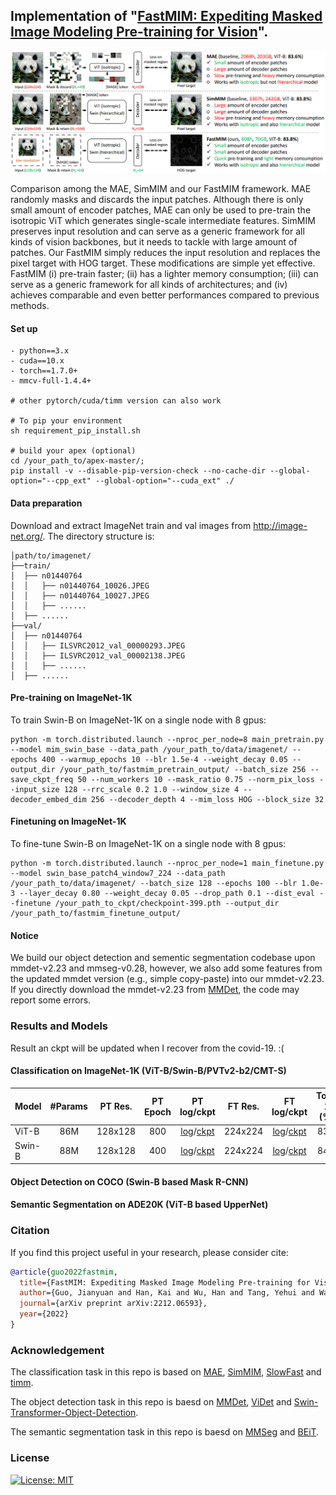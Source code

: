 ## Implementation of  "[FastMIM: Expediting Masked Image Modeling Pre-training for Vision](https://arxiv.org/pdf/2212.06593.pdf)".


<p align="center">
  <img src="figs/fastmim.png" >
</p>
<p align="center">
</p>
Comparison among the MAE, SimMIM and our FastMIM framework. MAE randomly masks and discards the input patches. Although there is only small amount of encoder patches, MAE can only be used to pre-train the isotropic ViT which generates single-scale intermediate features. SimMIM preserves input resolution and can serve as a generic framework for all kinds of vision backbones, but it needs to tackle with large amount of patches. Our FastMIM simply reduces the input resolution and replaces the pixel target with HOG target. These modifications are simple yet effective. FastMIM (i) pre-train faster; (ii) has a lighter memory consumption; (iii) can serve as a generic framework for all kinds of architectures; and (iv) achieves comparable and even better performances compared to previous methods.


#### Set up
```
- python==3.x
- cuda==10.x
- torch==1.7.0+
- mmcv-full-1.4.4+

# other pytorch/cuda/timm version can also work

# To pip your environment
sh requirement_pip_install.sh

# build your apex (optional)
cd /your_path_to/apex-master/;
pip install -v --disable-pip-version-check --no-cache-dir --global-option="--cpp_ext" --global-option="--cuda_ext" ./
```

#### Data preparation

Download and extract ImageNet train and val images from http://image-net.org/.
The directory structure is:

```
│path/to/imagenet/
├──train/
│  ├── n01440764
│  │   ├── n01440764_10026.JPEG
│  │   ├── n01440764_10027.JPEG
│  │   ├── ......
│  ├── ......
├──val/
│  ├── n01440764
│  │   ├── ILSVRC2012_val_00000293.JPEG
│  │   ├── ILSVRC2012_val_00002138.JPEG
│  │   ├── ......
│  ├── ......
```

#### Pre-training on ImageNet-1K
To train Swin-B on ImageNet-1K on a single node with 8 gpus:

```
python -m torch.distributed.launch --nproc_per_node=8 main_pretrain.py --model mim_swin_base --data_path /your_path_to/data/imagenet/ --epochs 400 --warmup_epochs 10 --blr 1.5e-4 --weight_decay 0.05 --output_dir /your_path_to/fastmim_pretrain_output/ --batch_size 256 --save_ckpt_freq 50 --num_workers 10 --mask_ratio 0.75 --norm_pix_loss --input_size 128 --rrc_scale 0.2 1.0 --window_size 4 --decoder_embed_dim 256 --decoder_depth 4 --mim_loss HOG --block_size 32
```

#### Finetuning on ImageNet-1K
To fine-tune Swin-B on ImageNet-1K on a single node with 8 gpus:

```
python -m torch.distributed.launch --nproc_per_node=1 main_finetune.py --model swin_base_patch4_window7_224 --data_path /your_path_to/data/imagenet/ --batch_size 128 --epochs 100 --blr 1.0e-3 --layer_decay 0.80 --weight_decay 0.05 --drop_path 0.1 --dist_eval --finetune /your_path_to_ckpt/checkpoint-399.pth --output_dir /your_path_to/fastmim_finetune_output/
```


#### Notice

We build our object detection and sementic segmentation codebase upon mmdet-v2.23 and mmseg-v0.28, however, we also add some features from the updated mmdet version (e.g., simple copy-paste) into our mmdet-v2.23. If you directly download the mmdet-v2.23 from [MMDet](https://github.com/open-mmlab/mmdetection), the code may report some errors.


### Results and Models

Result an ckpt will be updated when I recover from the covid-19. :(


#### Classification on ImageNet-1K (ViT-B/Swin-B/PVTv2-b2/CMT-S)

| Model | #Params | PT Res. | PT Epoch | PT log/ckpt | FT Res. | FT log/ckpt | Top-1 (%) |
| :------- | :---: | :---: | :---: | :---: | :---: | :---: | :---: |
| ViT-B | 86M | 128x128 | 800 | [log](https://github.com/ggjy/FastMIM.pytorch/releases/download/release-cls/fastmim_vit_base_hog_800e_pretrain.txt)/[ckpt](https://github.com/ggjy/FastMIM.pytorch/releases/download/release-cls/vit_base_fastmim_hog_800e_pretrain.pth) | 224x224 | [log](https://github.com/ggjy/FastMIM.pytorch/releases/download/release-cls/fastmim_vit_base_hog_800e_finetune_100e.txt)/[ckpt](https://github.com/ggjy/FastMIM.pytorch/releases/download/release-cls/vit_base_fastmim_hog_800e_finetune_100e.pth) | 83.8 |
| Swin-B | 88M | 128x128 | 400 | [log](https://github.com/ggjy/FastMIM.pytorch/releases/download/release-cls/fastmim_swin_base_hog_400e_pretrain.txt)/[ckpt](https://github.com/ggjy/FastMIM.pytorch/releases/download/release-cls/swin_base_fastmim_hog_400e_pretrain.pth) | 224x224 | [log](https://github.com/ggjy/FastMIM.pytorch/releases/download/release-cls/fastmim_swin_base_hog_400e_finetune_100e.txt)/[ckpt](https://github.com/ggjy/FastMIM.pytorch/releases/download/release-cls/swin_base_fastmim_hog_400e_finetune_100e.pth) | 84.1 |

#### Object Detection on COCO (Swin-B based Mask R-CNN)



#### Semantic Segmentation on ADE20K (ViT-B based UpperNet)



### Citation

If you find this project useful in your research, please consider cite:

```bibtex
@article{guo2022fastmim,
  title={FastMIM: Expediting Masked Image Modeling Pre-training for Vision},
  author={Guo, Jianyuan and Han, Kai and Wu, Han and Tang, Yehui and Wang, Yunhe and Xu, Chang},
  journal={arXiv preprint arXiv:2212.06593},
  year={2022}
}
```


### Acknowledgement

The classification task in this repo is based on [MAE](https://github.com/facebookresearch/mae), [SimMIM](https://github.com/microsoft/SimMIM), [SlowFast](https://github.com/facebookresearch/SlowFast) and [timm](https://github.com/rwightman/pytorch-image-models).

The object detection task in this repo is baesd on [MMDet](https://github.com/open-mmlab/mmdetection), [ViDet](https://github.com/facebookresearch/detectron2/tree/main/projects/ViTDet) and [Swin-Transformer-Object-Detection](https://github.com/SwinTransformer/Swin-Transformer-Object-Detection).

The semantic segmentation task in this repo is baesd on [MMSeg](https://github.com/open-mmlab/mmsegmentation) and [BEiT](https://github.com/microsoft/unilm/tree/master/beit).


### License

[![License: MIT](https://img.shields.io/badge/License-MIT-yellow.svg)](https://opensource.org/licenses/MIT)
